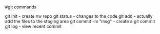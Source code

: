 #git commands


git init - create nw repo
git status  - changes to the code
git add - actually add the files to the staging area
git commit -m "msg" - create a git commit
git log - view recent commit